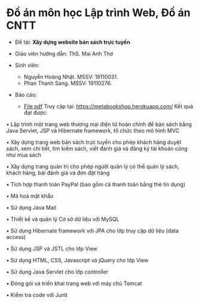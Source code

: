 # Đồ án môn học Lập trình Web, Đồ án CNTT
- Đề tài: **Xây dựng website bán sách trực tuyến**
- Giáo viên hướng dẫn: ThS. Mai Anh Thơ
- Sinh viên:
  - Nguyễn Hoàng Nhật. MSSV: 19110031. 
  - Phan Thanh Sang. MSSV: 19110276.
- Báo cáo: 

  - [File pdf](./Report_03_ITPROJ.pdf) 
Truy cập tại: https://metabookshop.herokuapp.com/
Kết quả đạt được:

•	Lập trình một trang web thương mại điện tử hoàn chỉnh để bán sách bằng Java Servlet, JSP và Hibernate framework, tổ chức theo mô hình MVC

•	Xây dựng trang web bán sách trực tuyến cho phép khách hàng duyệt sách, xem chi tiết, tìm kiếm sách, viết đánh giá và đăng ký tài khoản cũng như mua sách

•	Xây dựng trang quản trị cho phép người quản lý có thể quản lý sách, khách hàng, bài đánh giá và đơn đặt hàng

•	Tích hợp thanh toán PayPal (bao gồm cả thanh toán bằng thẻ tín dụng)

•	Mã hoá mật khẩu

•	Sử dụng Java Mail

•	Thiết kế và quản lý Cơ sở dữ liệu với MySQL

•	Sử dụng Hibernate framework với JPA cho lớp truy cập dữ liệu (data access)

•	Sử dụng JSP và JSTL cho lớp View

•	Sử dụng HTML, CSS, Javascript và jQuery cho lớp View

•	Sử dụng Java Servlet cho lớp controller

•	Đóng gói và triển khai trang web với máy chủ Tomcat

•	Kiểm tra code với Junit
